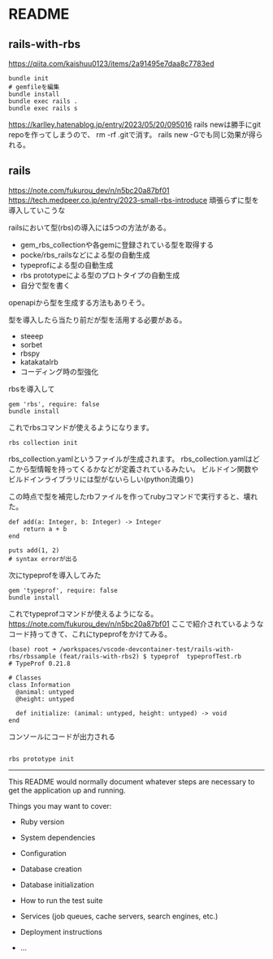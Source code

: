 # README

## rails-with-rbs
https://qiita.com/kaishuu0123/items/2a91495e7daa8c7783ed
```
bundle init
# gemfileを編集
bundle install
bundle exec rails .
bundle exec rails s
```

https://karlley.hatenablog.jp/entry/2023/05/20/095016
rails newは勝手にgit repoを作ってしまうので、
rm -rf .gitで消す。
rails new -Gでも同じ効果が得られる。

## rails
https://note.com/fukurou_dev/n/n5bc20a87bf01
https://tech.medpeer.co.jp/entry/2023-small-rbs-introduce
頑張らずに型を導入していこうな

railsにおいて型(rbs)の導入には5つの方法がある。
* gem_rbs_collectionや各gemに登録されている型を取得する
* pocke/rbs_railsなどによる型の自動生成
* typeprofによる型の自動生成
* rbs prototypeによる型のプロトタイプの自動生成
* 自分で型を書く

openapiから型を生成する方法もありそう。

型を導入したら当たり前だが型を活用する必要がある。
* steeep
* sorbet
* rbspy
* katakataIrb
* コーディング時の型強化

rbsを導入して
```
gem 'rbs', require: false
bundle install
```

これでrbsコマンドが使えるようになります。

```
rbs collection init
```
rbs_collection.yamlというファイルが生成されます。
rbs_collection.yamlはどこから型情報を持ってくるかなどが定義されているみたい。
ビルドイン関数やビルドインライブラリには型がないらしい(python流煽り)

この時点で型を補完したrbファイルを作ってrubyコマンドで実行すると、壊れた。
```
def add(a: Integer, b: Integer) -> Integer
    return a + b
end
  
puts add(1, 2)
# syntax errorが出る
```
次にtypeprofを導入してみた
```
gem 'typeprof', require: false
bundle install
```
これでtypeprofコマンドが使えるようになる。
https://note.com/fukurou_dev/n/n5bc20a87bf01
ここで紹介されているようなコード持ってきて、これにtypeprofをかけてみる。
```
(base) root ➜ /workspaces/vscode-devcontainer-test/rails-with-rbs/rbssample (feat/rails-with-rbs2) $ typeprof  typeprofTest.rb 
# TypeProf 0.21.8

# Classes
class Information
  @animal: untyped
  @height: untyped

  def initialize: (animal: untyped, height: untyped) -> void
end
```
コンソールにコードが出力される
```
```

```
rbs prototype init
```



___

This README would normally document whatever steps are necessary to get the
application up and running.

Things you may want to cover:

* Ruby version

* System dependencies

* Configuration

* Database creation

* Database initialization

* How to run the test suite

* Services (job queues, cache servers, search engines, etc.)

* Deployment instructions

* ...

